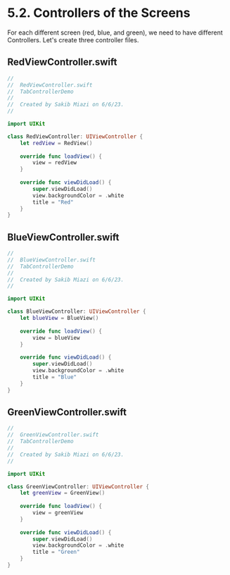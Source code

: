 # 5.2. Controllers of the Screens

For each different screen (red, blue, and green), we need to have different Controllers. Let's create three controller files.

## RedViewController.swift

```swift
//
//  RedViewController.swift
//  TabControllerDemo
//
//  Created by Sakib Miazi on 6/6/23.
//

import UIKit

class RedViewController: UIViewController {
    let redView = RedView()
    
    override func loadView() {
        view = redView
    }
    
    override func viewDidLoad() {
        super.viewDidLoad()
        view.backgroundColor = .white
        title = "Red"
    }
}

```

## BlueViewController.swift

```swift
//
//  BlueViewController.swift
//  TabControllerDemo
//
//  Created by Sakib Miazi on 6/6/23.
//

import UIKit

class BlueViewController: UIViewController {
    let blueView = BlueView()
    
    override func loadView() {
        view = blueView
    }
    
    override func viewDidLoad() {
        super.viewDidLoad()
        view.backgroundColor = .white
        title = "Blue"
    }
}

```

## GreenViewController.swift

```swift
//
//  GreenViewController.swift
//  TabControllerDemo
//
//  Created by Sakib Miazi on 6/6/23.
//

import UIKit

class GreenViewController: UIViewController {
    let greenView = GreenView()
    
    override func loadView() {
        view = greenView
    }
    
    override func viewDidLoad() {
        super.viewDidLoad()
        view.backgroundColor = .white
        title = "Green"
    }
}

```
